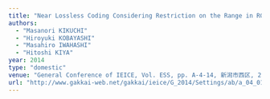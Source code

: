 ```yaml
---
title: "Near Lossless Coding Considering Restriction on the Range in RGB Color Space"
authors:
  - "Masanori KIKUCHI"
  - "Hiroyuki KOBAYASHI"
  - "Masahiro IWAHASHI"
  - "Hitoshi KIYA"
year: 2014
type: "domestic"
venue: "General Conference of IEICE, Vol. ESS, pp. A-4-14, 新潟市西区, 2014-03-20."
url: "http://www.gakkai-web.net/gakkai/ieice/G_2014/Settings/ab/a_04_014.html"
---
```


